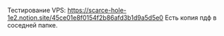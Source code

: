 ﻿Тестирование VPS:
https://scarce-hole-1e2.notion.site/45ce01e8f0154f2b86afd3b1d9a5d5e0
Есть копия пдф в соседней папке.